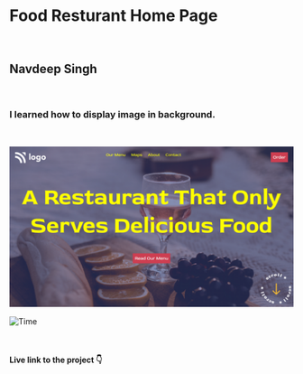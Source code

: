 # Food Resturant Home Page

<br>

## Navdeep Singh

<br>

### I learned how to display image in background.

<br>

![Food Resturant Home Page](./2.png)

![Time](https://img.shields.io/badge/TIme-1--2%20Hours-brightgreen "Time taken to do this project")

<br>

#### Live link to the project 👇

[](https://navdeep-project2.netlify.app/ "Find the Project live link here")
<br>
